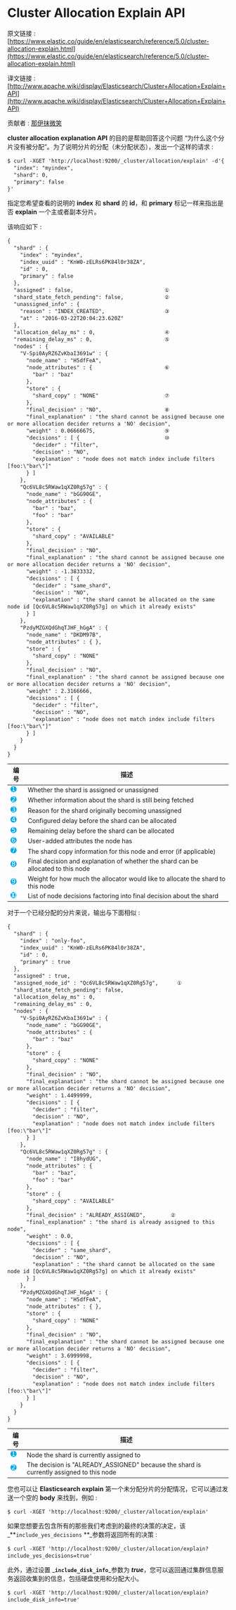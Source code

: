 # Cluster Allocation Explain API

原文链接 : [https://www.elastic.co/guide/en/elasticsearch/reference/5.0/cluster-allocation-explain.html](https://www.elastic.co/guide/en/elasticsearch/reference/5.0/cluster-allocation-explain.html)

译文链接 : [http://www.apache.wiki/display/Elasticsearch/Cluster+Allocation+Explain+API](http://www.apache.wiki/display/Elasticsearch/Cluster+Allocation+Explain+API)

贡献者 : [那伊抹微笑](/display/~wangyangting)

**cluster allocation explanation API** 的目的是帮助回答这个问题 “为什么这个分片没有被分配”。为了说明分片的分配（未分配状态），发出一个这样的请求 : 

```
$ curl -XGET 'http://localhost:9200/_cluster/allocation/explain' -d'{
  "index": "myindex",
  "shard": 0,
  "primary": false
}'
```

指定您希望查看的说明的 **index** 和 **shard** 的 **id**，和 **primary** 标记一样来指出是否 **explain** 一个主或者副本分片。

该响应如下 : 

```
{
  "shard" : {
    "index" : "myindex",
    "index_uuid" : "KnW0-zELRs6PK84l0r38ZA",
    "id" : 0,
    "primary" : false
  },
  "assigned" : false,                             ①
  "shard_state_fetch_pending": false,             ②
  "unassigned_info" : {
    "reason" : "INDEX_CREATED",                   ③
    "at" : "2016-03-22T20:04:23.620Z"
  },
  "allocation_delay_ms" : 0,                      ④
  "remaining_delay_ms" : 0,                       ⑤
  "nodes" : {
    "V-Spi0AyRZ6ZvKbaI3691w" : {
      "node_name" : "H5dfFeA",
      "node_attributes" : {                       ⑥
        "bar" : "baz"
      },
      "store" : {
        "shard_copy" : "NONE"                     ⑦
      },
      "final_decision" : "NO",                    ⑧
      "final_explanation" : "the shard cannot be assigned because one or more allocation decider returns a 'NO' decision",
      "weight" : 0.06666675,                      ⑨
      "decisions" : [ {                           ⑩
        "decider" : "filter",
        "decision" : "NO",
        "explanation" : "node does not match index include filters [foo:\"bar\"]"
      } ]
    },
    "Qc6VL8c5RWaw1qXZ0Rg57g" : {
      "node_name" : "bGG90GE",
      "node_attributes" : {
        "bar" : "baz",
        "foo" : "bar"
      },
      "store" : {
        "shard_copy" : "AVAILABLE"
      },
      "final_decision" : "NO",
      "final_explanation" : "the shard cannot be assigned because one or more allocation decider returns a 'NO' decision",
      "weight" : -1.3833332,
      "decisions" : [ {
        "decider" : "same_shard",
        "decision" : "NO",
        "explanation" : "the shard cannot be allocated on the same node id [Qc6VL8c5RWaw1qXZ0Rg57g] on which it already exists"
      } ]
    },
    "PzdyMZGXQdGhqTJHF_hGgA" : {
      "node_name" : "DKDM97B",
      "node_attributes" : { },
      "store" : {
        "shard_copy" : "NONE"
      },
      "final_decision" : "NO",
      "final_explanation" : "the shard cannot be assigned because one or more allocation decider returns a 'NO' decision",
      "weight" : 2.3166666,
      "decisions" : [ {
        "decider" : "filter",
        "decision" : "NO",
        "explanation" : "node does not match index include filters [foo:\"bar\"]"
      } ]
    }
  }
}
```

| 编号 | 描述 |
| --- | --- |
| [![](img/2251bbf40f25e77a7cb0ee909fffdd73.jpg)](https://www.elastic.co/guide/en/elasticsearch/reference/5.0/cluster-allocation-explain.html#CO138-1) | Whether the shard is assigned or unassigned |
| [![](img/76020b004dac49019bbcc3661f6b18b3.jpg)](https://www.elastic.co/guide/en/elasticsearch/reference/5.0/cluster-allocation-explain.html#CO138-2) | Whether information about the shard is still being fetched |
| [![](img/75cdb2e8f699bb520654258bbd199cfa.jpg)](https://www.elastic.co/guide/en/elasticsearch/reference/5.0/cluster-allocation-explain.html#CO138-3) | Reason for the shard originally becoming unassigned |
| [![](img/b6ede589a7b84b8a0ad81954cd64beb9.jpg)](https://www.elastic.co/guide/en/elasticsearch/reference/5.0/cluster-allocation-explain.html#CO138-4) | Configured delay before the shard can be allocated |
| [![](img/070607daf74d334b9376e1f73a063559.jpg)](https://www.elastic.co/guide/en/elasticsearch/reference/5.0/cluster-allocation-explain.html#CO138-5) | Remaining delay before the shard can be allocated |
| [![](img/0e53f69298717b41f92d5338a7f94c9a.jpg)](https://www.elastic.co/guide/en/elasticsearch/reference/5.0/cluster-allocation-explain.html#CO138-6) | User-added attributes the node has |
| [![](img/babba9de76cab9622ae58b03f6175a85.jpg)](https://www.elastic.co/guide/en/elasticsearch/reference/5.0/cluster-allocation-explain.html#CO138-7) | The shard copy information for this node and error (if applicable) |
| [![](img/2a0e27120683fa3f0eea7c90921af872.jpg)](https://www.elastic.co/guide/en/elasticsearch/reference/5.0/cluster-allocation-explain.html#CO138-8) | Final decision and explanation of whether the shard can be allocated to this node |
| [![](img/2f3ccea43f71b7a77a2cf358234754d3.jpg)](https://www.elastic.co/guide/en/elasticsearch/reference/5.0/cluster-allocation-explain.html#CO138-9) | Weight for how much the allocator would like to allocate the shard to this node |
| [![](img/f28e17c86ddd4c836b361026ed1bd639.jpg)](https://www.elastic.co/guide/en/elasticsearch/reference/5.0/cluster-allocation-explain.html#CO138-10) | List of node decisions factoring into final decision about the shard |

对于一个已经分配的分片来说，输出与下面相似 : 

```
{
  "shard" : {
    "index" : "only-foo",
    "index_uuid" : "KnW0-zELRs6PK84l0r38ZA",
    "id" : 0,
    "primary" : true
  },
  "assigned" : true,
  "assigned_node_id" : "Qc6VL8c5RWaw1qXZ0Rg57g",      ①
  "shard_state_fetch_pending": false,
  "allocation_delay_ms" : 0,
  "remaining_delay_ms" : 0,
  "nodes" : {
    "V-Spi0AyRZ6ZvKbaI3691w" : {
      "node_name" : "bGG90GE",
      "node_attributes" : {
        "bar" : "baz"
      },
      "store" : {
        "shard_copy" : "NONE"
      },
      "final_decision" : "NO",
      "final_explanation" : "the shard cannot be assigned because one or more allocation decider returns a 'NO' decision",
      "weight" : 1.4499999,
      "decisions" : [ {
        "decider" : "filter",
        "decision" : "NO",
        "explanation" : "node does not match index include filters [foo:\"bar\"]"
      } ]
    },
    "Qc6VL8c5RWaw1qXZ0Rg57g" : {
      "node_name" : "I8hydUG",
      "node_attributes" : {
        "bar" : "baz",
        "foo" : "bar"
      },
      "store" : {
        "shard_copy" : "AVAILABLE"
      },
      "final_decision" : "ALREADY_ASSIGNED",        ②
      "final_explanation" : "the shard is already assigned to this node",
      "weight" : 0.0,
      "decisions" : [ {
        "decider" : "same_shard",
        "decision" : "NO",
        "explanation" : "the shard cannot be allocated on the same node id [Qc6VL8c5RWaw1qXZ0Rg57g] on which it already exists"
      } ]
    },
    "PzdyMZGXQdGhqTJHF_hGgA" : {
      "node_name" : "H5dfFeA",
      "node_attributes" : { },
      "store" : {
        "shard_copy" : "NONE"
      },
      "final_decision" : "NO",
      "final_explanation" : "the shard cannot be assigned because one or more allocation decider returns a 'NO' decision",
      "weight" : 3.6999998,
      "decisions" : [ {
        "decider" : "filter",
        "decision" : "NO",
        "explanation" : "node does not match index include filters [foo:\"bar\"]"
      } ]
    }
  }
}
```

| 编号 | 描述 |
| --- | --- |
| [![](img/2251bbf40f25e77a7cb0ee909fffdd73.jpg)](https://www.elastic.co/guide/en/elasticsearch/reference/5.0/cluster-allocation-explain.html#CO139-1) | Node the shard is currently assigned to |
| [![](img/76020b004dac49019bbcc3661f6b18b3.jpg)](https://www.elastic.co/guide/en/elasticsearch/reference/5.0/cluster-allocation-explain.html#CO139-2) | The decision is "ALREADY_ASSIGNED" because the shard is currently assigned to this node |

您也可以让 **Elasticsearch explain** 第一个未分配分片的分配情况，它可以通过发送一个空的 **body** 来找到，例如 : 

```
$ curl -XGET 'http://localhost:9200/_cluster/allocation/explain'
```

如果您想要去包含所有的那些我们考虑到的最终的决策的决定，该 _**`include_yes_decisions` **_参数将返回所有的决策 : 

```
$ curl -XGET 'http://localhost:9200/_cluster/allocation/explain?include_yes_decisions=true'
```

此外，通过设置 _**`include_disk_info`**_参数为 _**true**_，您可以返回通过集群信息服务返回收集到的信息，包括硬盘使用和分配大小。

```
$ curl -XGET 'http://localhost:9200/_cluster/allocation/explain?include_disk_info=true'
```